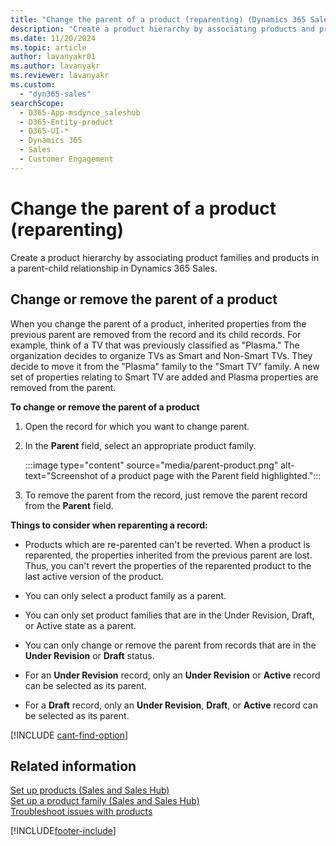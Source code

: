 ```yaml
---
title: "Change the parent of a product (reparenting) (Dynamics 365 Sales) | MicrosoftDocs"
description: "Create a product hierarchy by associating products and product families in a parent-child relationship in Dynamics 365 Sales."
ms.date: 11/20/2024
ms.topic: article
author: lavanyakr01
ms.author: lavanyakr
ms.reviewer: lavanyakr
ms.custom: 
  - "dyn365-sales"
searchScope: 
  - D365-App-msdynce_saleshub
  - D365-Entity-product
  - D365-UI-*
  - Dynamics 365
  - Sales
  - Customer Engagement
---
```

# Change the parent of a product (reparenting) 

Create a product hierarchy by associating product families and products in a parent-child relationship in Dynamics 365 Sales.

## Change or remove the parent of a product

When you change the parent of a product, inherited properties from the previous parent are removed from the record and its child records. For example, think of a TV that was previously classified as "Plasma." The organization decides to organize TVs as Smart and Non-Smart TVs. They decide to move it from the "Plasma" family to the "Smart TV" family. A new set of properties relating to Smart TV are added and Plasma properties are removed from the parent. 

**To change or remove the parent of a product**

1. Open the record for which you want to change parent.
1. In the **Parent** field, select an appropriate product family. 

    :::image type="content" source="media/parent-product.png" alt-text="Screenshot of a product page with the Parent field highlighted.":::
    
2. To remove the parent from the record, just remove the parent record from the **Parent** field.

**Things to consider when reparenting a record:**

-	Products which are re-parented can't be reverted. When a product is reparented, the properties inherited from the previous parent are lost. Thus, you can't revert the properties of the reparented product to the last active version of the product. 

- You can only select a product family as a parent.
- You can only set product families that are in the Under Revision, Draft, or Active state as a parent.
-	You can only change or remove the parent from records that are in the **Under Revision** or **Draft** status.
-	For an **Under Revision** record, only an **Under Revision** or **Active** record can be selected as its parent.
-	For a **Draft** record, only an **Under Revision**, **Draft**, or **Active** record can be selected as its parent.  


[!INCLUDE [cant-find-option](../includes/cant-find-option.md)]

## Related information

[Set up products (Sales and Sales Hub)](create-product-sales.md)  
[Set up a product family (Sales and Sales Hub)](create-product-family.md)   
[Troubleshoot issues with products](/troubleshoot/dynamics-365/sales/troubleshoot-products-issues)  


[!INCLUDE[footer-include](../includes/footer-banner.md)]
